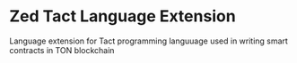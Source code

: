# Zed Tact Language Extension

Language extension for Tact programming languuage used in writing smart contracts in TON blockchain
